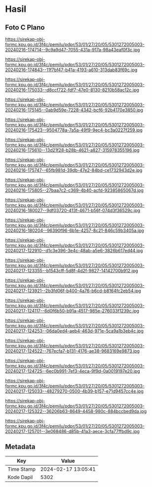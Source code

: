 # Hasil

## Foto C Plano

https://sirekap-obj-formc.kpu.go.id/3f4c/pemilu/pdpr/53/01/27/20/05/5301272005003-20240216-174714--9c9a9d47-7055-431a-917a-98a43eaf0f3c.jpg

https://sirekap-obj-formc.kpu.go.id/3f4c/pemilu/pdpr/53/01/27/20/05/5301272005003-20240216-174843--11f7bf47-b41a-4193-a610-313dab83f69c.jpg

https://sirekap-obj-formc.kpu.go.id/3f4c/pemilu/pdpr/53/01/27/20/05/5301272005003-20240216-175033--d8ccf722-fdf7-47e0-8130-8210b58ac12c.jpg

https://sirekap-obj-formc.kpu.go.id/3f4c/pemilu/pdpr/53/01/27/20/05/5301272005003-20240216-175145--0ab9d59e-7228-4342-bcf6-92b4170e3850.jpg

https://sirekap-obj-formc.kpu.go.id/3f4c/pemilu/pdpr/53/01/27/20/05/5301272005003-20240216-175423--9504778a-7a5a-49f9-9ec4-bc3a0227f259.jpg

https://sirekap-obj-formc.kpu.go.id/3f4c/pemilu/pdpr/53/01/27/20/05/5301272005003-20240216-175610--13d21f28-b28b-4621-a827-315978355196.jpg

https://sirekap-obj-formc.kpu.go.id/3f4c/pemilu/pdpr/53/01/27/20/05/5301272005003-20240216-175747--65fb981d-39db-47e2-84bd-ce1732943d2e.jpg

https://sirekap-obj-formc.kpu.go.id/3f4c/pemilu/pdpr/53/01/27/20/05/5301272005003-20240216-175805--27baa7c2-c369-4b40-acfd-92385865067d.jpg

https://sirekap-obj-formc.kpu.go.id/3f4c/pemilu/pdpr/53/01/27/20/05/5301272005003-20240216-180027--9df03720-413f-4671-b56f-074d3f36529c.jpg

https://sirekap-obj-formc.kpu.go.id/3f4c/pemilu/pdpr/53/01/27/20/05/5301272005003-20240216-180204--96390f96-6b1e-4257-8c21-846c59b3405a.jpg

https://sirekap-obj-formc.kpu.go.id/3f4c/pemilu/pdpr/53/01/27/20/05/5301272005003-20240217-122910--d1c3e396-3e4c-48ab-a5e6-3826b617ed44.jpg

https://sirekap-obj-formc.kpu.go.id/3f4c/pemilu/pdpr/53/01/27/20/05/5301272005003-20240217-123355--b1543cff-5d8f-4d2f-9827-14142700b912.jpg

https://sirekap-obj-formc.kpu.go.id/3f4c/pemilu/pdpr/53/01/27/20/05/5301272005003-20240217-123921--2b3fd06f-b400-4a76-b6cd-b8164fc2eb54.jpg

https://sirekap-obj-formc.kpu.go.id/3f4c/pemilu/pdpr/53/01/27/20/05/5301272005003-20240217-124117--6d0f6b50-b91a-4517-985e-276033f1239c.jpg

https://sirekap-obj-formc.kpu.go.id/3f4c/pemilu/pdpr/53/01/27/20/05/5301272005003-20240217-124253--06da0ed4-aeb4-463d-971e-5ca9a1b3eb4c.jpg

https://sirekap-obj-formc.kpu.go.id/3f4c/pemilu/pdpr/53/01/27/20/05/5301272005003-20240217-124522--767ecfa7-b131-4176-ae38-9683169e9873.jpg

https://sirekap-obj-formc.kpu.go.id/3f4c/pemilu/pdpr/53/01/27/20/05/5301272005003-20240217-124725--6ec0b991-7ef3-4eca-9f9d-0a0019197e20.jpg

https://sirekap-obj-formc.kpu.go.id/3f4c/pemilu/pdpr/53/01/27/20/05/5301272005003-20240217-125033--48279270-0500-4b39-b157-e71d9457cc4e.jpg

https://sirekap-obj-formc.kpu.go.id/3f4c/pemilu/pdpr/53/01/27/20/05/5301272005003-20240217-125322--36206b63-8649-4458-980c-884bccbed9da.jpg

https://sirekap-obj-formc.kpu.go.id/3f4c/pemilu/pdpr/53/01/27/20/05/5301272005003-20240217-125701--3e068486-d85b-41a3-aece-3cfa77ffbd9c.jpg


## Metadata

| Key        | Value               |
| ---------- | ------------------- |
| Time Stamp | 2024-02-17 13:05:41 |
| Kode Dapil | 5302                |



